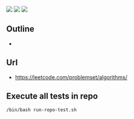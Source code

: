 ![](https://img.shields.io/badge/language-java-blue)
![](https://img.shields.io/badge/technology-javase-blue)
![](https://img.shields.io/badge/development%20year-2017-orange)

## Outline

- 

## Url

- https://leetcode.com/problemset/algorithms/
## Execute all tests in repo

`/bin/bash run-repo-test.sh`
